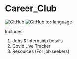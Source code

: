 # Career_Club

![GitHub](https://img.shields.io/github/license/ayushkr459/Career_Club)
![GitHub top language](https://img.shields.io/github/languages/top/ayushkr459/Career_Club)


Includes:

1. Jobs & Internship Details
2. Covid Live Tracker
3. Resources (For job seekers)
